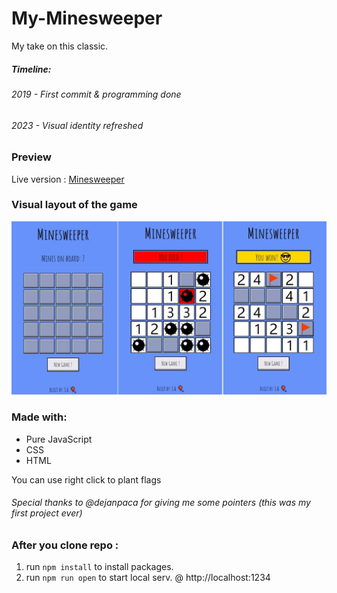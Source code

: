 # My-Minesweeper

My take on this classic.

##### *Timeline:*
###### 2019 - First commit & programming done
###### 2023 - Visual identity refreshed

### Preview

Live version : [Minesweeper](https://max1mmus.github.io/My-Minesweeper/)

### Visual layout of the game

<img src="icons/new_visual_id.jpg" width="700px">

 ### Made with:
 
 * Pure JavaScript
 * CSS
 * HTML
 
 You can use right click to plant flags
 
###### Special thanks to @dejanpaca for giving me some pointers (this was my first project ever)

### After you clone repo :

1. run `npm install` to install packages.
2. run `npm run open` to start local serv. @ http://localhost:1234
